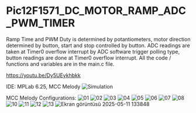 # Pic12F1571_DC_MOTOR_RAMP_ADC_PWM_TIMER
Ramp Time and PWM Duty is determined by potantiometers, motor direction determined by button, start and stop controlled by button.
ADC readings are taken at Timer0 overflow interrupt by ADC software trigger polling type,
button readings are done at Timer0 overflow interrupt.
All the code / functions and variables are in the main.c file.

https://youtu.be/Dy5UEykhbkk

IDE: MPLab 6.25, MCC Melody
![Simulation](https://github.com/user-attachments/assets/e98b4365-3a87-4627-bdc0-3c10a4ddf9d6)

MCC Melody Configurations:
![01](https://github.com/user-attachments/assets/843cdfd8-b6b3-4947-9dc2-0159a721e6b6)
![02](https://github.com/user-attachments/assets/884325c6-2ba0-42e6-b278-cf7e0dd9db83)
![03](https://github.com/user-attachments/assets/0323f506-7f65-49ec-ab66-00ed67ada6c3)
![04](https://github.com/user-attachments/assets/145da15a-d000-4b2d-9585-86dace11c27b)
![05](https://github.com/user-attachments/assets/b4b664c8-5826-4501-87a1-bdf84ef12745)
![06](https://github.com/user-attachments/assets/33471689-56eb-4392-b1ba-976e3a031584)
![07](https://github.com/user-attachments/assets/83a1bdfb-2f9f-43af-bcda-0b85e82b4b69)
![08](https://github.com/user-attachments/assets/2d685363-2356-4674-bce9-7f9f0621eaf2)
![10](https://github.com/user-attachments/assets/381e99a7-b909-4178-8d54-d93af7e0da90)
![11](https://github.com/user-attachments/assets/d1e25b48-c06b-405b-a90b-34c3b09cff2e)
![12](https://github.com/user-attachments/assets/45b0161f-106c-4119-931c-87524bae9daf)
![13](https://github.com/user-attachments/assets/c3d3bb5b-4d4c-4b1e-b68c-b7103602bfe1)
![Ekran görüntüsü 2025-05-11 133848](https://github.com/user-attachments/assets/035409d7-2a62-439d-948e-98803f7b7cd7)
